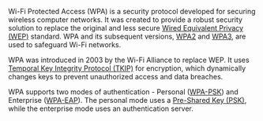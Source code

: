 Wi-Fi Protected Access (WPA) is a security protocol developed for securing wireless computer networks. It was created to provide a robust security solution to replace the original and less secure [Wired Equivalent Privacy (WEP)](../protocols/wep.md) standard. WPA and its subsequent versions, [WPA2](../protocols/wpa2.md) and [WPA3](../protocols/wpa3.md), are used to safeguard Wi-Fi networks.

WPA was introduced in 2003 by the Wi-Fi Alliance to replace WEP. It uses [Temporal Key Integrity Protocol (TKIP)](../cryptography/tkip.md) for encryption, which dynamically changes keys to prevent unauthorized access and data breaches.

WPA supports two modes of authentication - Personal ([WPA-PSK](../protocols/wpa-psk.md)) and Enterprise ([WPA-EAP](../protocols/wpa-eap.md)). The personal mode uses a [Pre-Shared Key (PSK)](../cryptography/psk.md), while the enterprise mode uses an authentication server.
